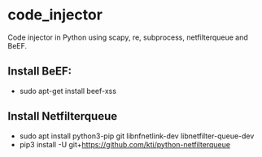 # code_injector
Code injector in Python using scapy, re, subprocess, netfilterqueue and BeEF.

## Install BeEF:
* sudo apt-get install beef-xss

## Install Netfilterqueue
* sudo apt install python3-pip git libnfnetlink-dev libnetfilter-queue-dev
* pip3 install -U git+https://github.com/kti/python-netfilterqueue
